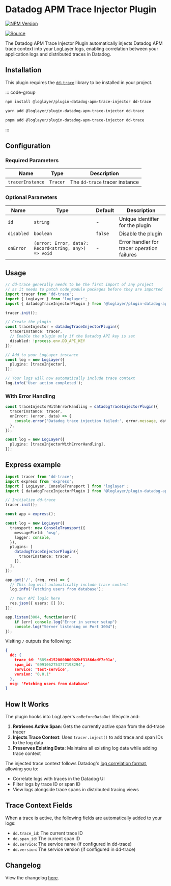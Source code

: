 # Datadog APM Trace Injector Plugin

[![NPM Version](https://img.shields.io/npm/v/%40loglayer%2Fplugin-datadog-apm-trace-injector)](https://www.npmjs.com/package/@loglayer/plugin-datadog-apm-trace-injector)

[![Source](https://img.shields.io/badge/source-GitHub-blue)](https://github.com/loglayer/loglayer/tree/master/packages/plugins/datadog-apm-trace-injector)

The Datadog APM Trace Injector Plugin automatically injects Datadog APM trace context into your LogLayer logs, enabling correlation between your application logs and distributed traces in Datadog.

## Installation

This plugin requires the [`dd-trace`](https://github.com/DataDog/dd-trace-js) library to be installed in your project.

::: code-group

```bash [npm]
npm install @loglayer/plugin-datadog-apm-trace-injector dd-trace
```

```bash [yarn]
yarn add @loglayer/plugin-datadog-apm-trace-injector dd-trace
```

```bash [pnpm]
pnpm add @loglayer/plugin-datadog-apm-trace-injector dd-trace
```

:::

## Configuration

### Required Parameters

| Name | Type | Description |
|------|------|-------------|
| `tracerInstance` | `Tracer` | The `dd-trace` tracer instance |

### Optional Parameters

| Name | Type | Default | Description |
|------|------|---------|-------------|
| `id` | `string` | - | Unique identifier for the plugin |
| `disabled` | `boolean` | `false` | Disable the plugin |
| `onError` | `(error: Error, data?: Record<string, any>) => void` | - | Error handler for tracer operation failures |

## Usage

```typescript
// dd-trace generally needs to be the first import of any project
// as it needs to patch node_module packages before they are imported
import tracer from 'dd-trace';
import { LogLayer } from 'loglayer';
import { datadogTraceInjectorPlugin } from '@loglayer/plugin-datadog-apm-trace-injector';

tracer.init();

// Create the plugin
const traceInjector = datadogTraceInjectorPlugin({
  tracerInstance: tracer,
  // Enable the plugin only if the Datadog API key is set
  disabled: !process.env.DD_API_KEY
});

// Add to your LogLayer instance
const log = new LogLayer({
  plugins: [traceInjector],
});

// Your logs will now automatically include trace context
log.info('User action completed');
```

### With Error Handling

```typescript
const traceInjectorWithErrorHandling = datadogTraceInjectorPlugin({
  tracerInstance: tracer,
  onError: (error, data) => {
    console.error('Datadog trace injection failed:', error.message, data);
  },
});

const log = new LogLayer({
  plugins: [traceInjectorWithErrorHandling],
});
```

## Express example

```typescript
import tracer from 'dd-trace';
import express from 'express';
import { LogLayer, ConsoleTransport } from 'loglayer';
import { datadogTraceInjectorPlugin } from '@loglayer/plugin-datadog-apm-trace-injector';

// Initialize dd-trace
tracer.init();

const app = express();

const log = new LogLayer({
  transport: new ConsoleTransport({
    messageField: 'msg',
    logger: console,
  }),
  plugins: [
    datadogTraceInjectorPlugin({
      tracerInstance: tracer,
    }),
  ],
});

app.get('/', (req, res) => {
  // This log will automatically include trace context
  log.info('Fetching users from database');

  // Your API logic here
  res.json({ users: [] });
});

app.listen(3004, function(err){
    if (err) console.log("Error in server setup")
    console.log("Server listening on Port 3004");
});
```

Visiting `/` outputs the following:

```json
{
  dd: {
    trace_id: '689cd152000000002bf3186dadf7c91a',
    span_id: '6991062753777198294',
    service: 'test-service',
    version: '0.0.1'
  },
  msg: 'Fetching users from database'
}
```

## How It Works

The plugin hooks into LogLayer's `onBeforeDataOut` lifecycle and:

1. **Retrieves Active Span**: Gets the currently active span from the dd-trace tracer
2. **Injects Trace Context**: Uses `tracer.inject()` to add trace and span IDs to the log data
3. **Preserves Existing Data**: Maintains all existing log data while adding trace context

The injected trace context follows Datadog's [log correlation format](https://docs.datadoghq.com/tracing/other_telemetry/connect_logs_and_traces/nodejs/), allowing you to:

- Correlate logs with traces in the Datadog UI
- Filter logs by trace ID or span ID
- View logs alongside trace spans in distributed tracing views

## Trace Context Fields

When a trace is active, the following fields are automatically added to your logs:

- `dd.trace_id`: The current trace ID
- `dd.span_id`: The current span ID
- `dd.service`: The service name (if configured in dd-trace)
- `dd.version`: The service version (if configured in dd-trace)

## Changelog

View the changelog [here](./changelogs/datadog-apm-trace-injector-changelog.md).
